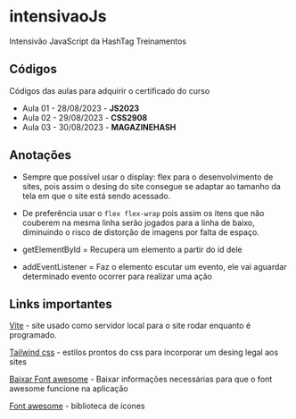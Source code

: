 # intensivaoJs
Intensivão JavaScript da HashTag Treinamentos

## Códigos
Códigos das aulas para adquirir o certificado do curso
* Aula 01 - 28/08/2023 - **JS2023**
* Aula 02 - 29/08/2023 - **CSS2908**
* Aula 03 - 30/08/2023 - **MAGAZINEHASH**

## Anotações
* Sempre que possível usar o display: flex para o desenvolvimento de sites, pois assim o desing do site consegue se adaptar ao tamanho da tela em que o site está sendo acessado.
 - De preferência usar o `flex flex-wrap` pois assim os itens que não couberem na mesma linha serão jogados para a linha de baixo, diminuindo o risco de distorção de imagens por  falta de espaço.

* getElementById = Recupera um elemento a partir do id dele

* addEventListener = Faz o elemento escutar um evento, ele vai aguardar determinado evento ocorrer para realizar uma ação

## Links importantes

[Vite](https://vitejs.dev/) - site usado como servidor local para o site rodar enquanto é programado.

[Tailwind css](https://tailwindcss.com/) - estilos prontos do css para incorporar um desing legal aos sites

[Baixar Font awesome](https://cdnjs.com/libraries/font-awesome) - Baixar informações necessárias para que o font awesome funcione na aplicação

[Font awesome](https://fontawesome.com/) - biblioteca de ícones